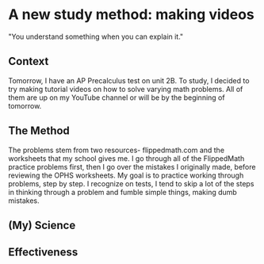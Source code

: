 # A new study method: making videos
"You understand something when you can explain it."

## Context
Tomorrow, I have an AP Precalculus test on unit 2B. 
To study, I decided to try making tutorial videos on how to solve varying math problems. 
All of them are up on my YouTube channel or will be by the beginning of tomorrow.

## The Method
The problems stem from two resources- flippedmath.com and the worksheets that my school gives me. 
I go through all of the FlippedMath practice problems first, then I go over the mistakes I originally made, before reviewing the OPHS worksheets.
My goal is to practice working through problems, step by step. I recognize on tests, I tend to skip a lot of the steps in thinking through a problem and fumble simple things, making dumb mistakes. 


## (My) Science

## Effectiveness
